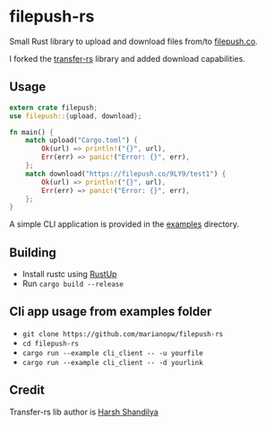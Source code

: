 # filepush-rs


Small Rust library to upload and download files from/to [filepush.co](https://filepush.co).

I forked the [transfer-rs](https://crates.io/crates/transfer-rs) library and added download capabilities.

## Usage

```rust
extern crate filepush;
use filepush::{upload, download};

fn main() {
    match upload("Cargo.toml") {
        Ok(url) => println!("{}", url),
        Err(err) => panic!("Error: {}", err),
    };
    match download("https://filepush.co/9LY9/test1") {
        Ok(url) => println!("{}", url),
        Err(err) => panic!("Error: {}", err),
    };
}
```

A simple CLI application is provided in the [examples](examples/) directory.

## Building

- Install rustc using [RustUp](https://rustup.rs)
- Run `cargo build --release`

## Cli app usage from examples folder
- `git clone https://github.com/marianopw/filepush-rs`
- `cd filepush-rs`
- `cargo run --example cli_client -- -u yourfile`
- `cargo run --example cli_client -- -d yourlink`

## Credit
Transfer-rs lib author is [Harsh Shandilya](https://github.com/msfjarvis)
